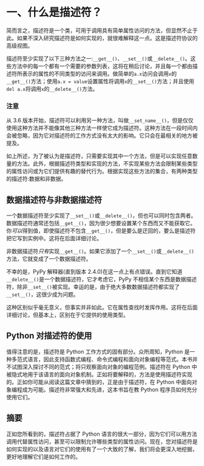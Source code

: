 # 一、什么是描述符？

简而言之，描述符是一个类，可用于调用具有简单属性访问的方法，但显然不止于此。如果不深入研究描述符是如何实现的，就很难解释这一点。这是描述符协议的高级视图。

描述符至少实现了以下三种方法之一:`__get__()`、`__set__()`或`__delete__()`。这些方法中的每一个都有一个需要的参数列表，这将在稍后讨论，并且每一个都由描述符所表示的属性的不同类型的访问来调用。做简单的`a.x`访问会调用`x`的`__get__()`方法；使用`a.x = value`设置属性将调用`x`的`__set__()`方法；并且使用`del a.x`将调用`x`的`__delete__()`方法。

### 注意

从 3.6 版本开始，描述符可以利用另一种方法，叫做`__set_name__()`，但是仅仅使用这种方法并不能像其他三种方法一样使它成为描述符。这种方法在一段时间内会被忽略，因为它对描述符的工作方式没有太大的影响。它只会在最相关的地方被提及。

如上所述，为了被认为是描述符，只需要实现其中一个方法，但是可以实现任意数量的方法。此外，根据描述符类型和实现的方法，不实现某些方法会限制某些类型的属性访问或为它们提供有趣的替代行为。根据实现这些方法的集合，有两种类型的描述符:数据和非数据。

## 数据描述符与非数据描述符

一个数据描述符至少实现了`__set__()`或`__delete__()`，但也可以同时包含两者。数据描述符通常还包括`__get__()`，因为很少想要设置某个东西而又不能获取它。你*可以*得到值，即使描述符不包含`__get__()`，但是要么是迂回的，要么是描述符把它写到实例中。这将在后面详细讨论。

非数据描述符*只有*实现`__get__()`。如果它添加了一个`__set__()`或`__delete__()`方法，它就变成了一个数据描述符。

不幸的是，PyPy 解释器(直到版本 2.4.0)在这一点上有点错误。直到它知道`__delete__()`是一个数据描述符，它才考虑它，PyPy 不相信某个东西是数据描述符，除非`__set__()`被实现。幸运的是，由于绝大多数数据描述符都实现了`__set__()`，这很少成为问题。

这种区别似乎毫无意义，但事实并非如此。它在属性查找时发挥作用。这将在后面详细讨论，但基本上，区别在于它提供的使用类型。

## Python 对描述符的使用

值得注意的是，描述符是 Python 工作方式的固有部分。众所周知，Python 是一种多范式语言，因此支持函数式编程、命令式编程和面向对象编程等范式。本书并不试图深入探讨不同的范式；将只观察面向对象的编程范例。描述符在 Python 中被隐式地用于该语言的面向对象机制。正如将要解释的，方法是使用描述符实现的。正如你可能从阅读这篇文章中猜到的，正是由于描述符，在 Python 中面向对象编程成为可能。描述符非常强大和先进，这本书旨在教 Python 程序员如何充分使用它们。

## 摘要

正如您所看到的，描述符占据了 Python 语言的很大一部分，因为它们可以用方法调用代替属性访问，甚至可以限制允许哪些类型的属性访问。现在，您对描述符是如何实现的以及语言对它们的使用有了一个大致的了解，我们将会更深入地挖掘，更好地理解它们是如何工作的。